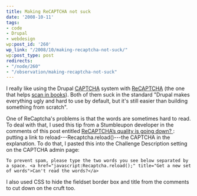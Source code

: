 ```yaml
---
title: Making ReCAPTCHA not suck
date: '2008-10-11'
tags:
- code
- Drupal
- webdesign
wp:post_id: '260'
wp_link: "/2008/10/making-recaptcha-not-suck/"
wp:post_type: post
redirects:
- "/node/260"
- "/observation/making-recaptcha-not-suck"
---
```


I really like using the Drupal [CAPTCHA](http://drupal.org/project/captcha) system with [ReCAPTCHA](http://drupal.org/project/recaptcha) (the one that helps [scan in books](http://recaptcha.net/)). Both of them suck in the standard "Drupal makes everything ugly and hard to use by default, but it's still easier than building something from scratch".

One of ReCaptcha's problems is that the words are sometimes hard to read. To deal with that, I used this tip from a Stumbleupon developer in the comments of this post entitled [ReCAPTCHA’s quality is going down? ](http://a.wholelottanothing.org/2008/03/27/recaptchas-quality-is-going-down/): putting a link to reload---Recaptcha.reload()---the CAPTCHA in the explanation. To do that, I pasted this into the Challenge Description setting on the CAPTCHA admin page:

`
To prevent spam, please type the two words you see below separated by a space. <a href="javascript:Recaptcha.reload();" title="Get a new set of words">Can't read the words?</a>
`

I also used CSS to hide the fieldset border box and title from the comments to cut down on the cruft too.
